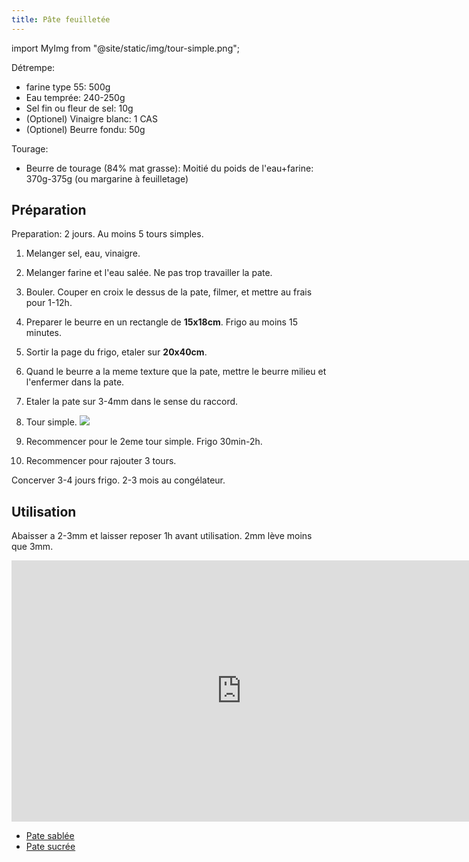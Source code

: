 ```yaml
---
title: Pâte feuilletée
---
```


import MyImg from "@site/static/img/tour-simple.png";

Détrempe:

- farine type 55: 500g
- Eau temprée: 240-250g
- Sel fin ou fleur de sel: 10g
- (Optionel) Vinaigre blanc: 1 CAS
- (Optionel) Beurre fondu: 50g

Tourage:

- Beurre de tourage (84% mat grasse): Moitié du poids de l'eau+farine: 370g-375g (ou margarine à feuilletage)

## Préparation

Preparation: 2 jours. Au moins 5 tours simples.

1. Melanger sel, eau, vinaigre.
1. Melanger farine et l'eau salée. Ne pas trop travailler la pate.
1. Bouler. Couper en croix le dessus de la pate, filmer, et mettre au frais pour 1-12h.
1. Preparer le beurre en un rectangle de **15x18cm**. Frigo au moins 15 minutes.
1. Sortir la page du frigo, etaler sur **20x40cm**.
1. Quand le beurre a la meme texture que la pate, mettre le beurre milieu et l'enfermer dans la pate.
1. Etaler la pate sur 3-4mm dans le sense du raccord.
1. Tour simple.
   <img src={MyImg}/>

1. Recommencer pour le 2eme tour simple. Frigo 30min-2h.
1. Recommencer pour rajouter 3 tours.

Concerver 3-4 jours frigo. 2-3 mois au congélateur.

## Utilisation

Abaisser a 2-3mm et laisser reposer 1h avant utilisation. 2mm lève moins que 3mm.

<div class="youtube-video-container">
<iframe  width="736" height="418" src="https://www.youtube.com/embed/rcSOGffhU0Y" title="YouTube video player" frameborder="0" allow="accelerometer; autoplay; clipboard-write; encrypted-media; gyroscope; picture-in-picture" allowFullScreen></iframe>
</div>

- [Pate sablée](/docs/sweet/pate-sablee)
- [Pate sucrée](/docs/sweet/pate-sucree)
